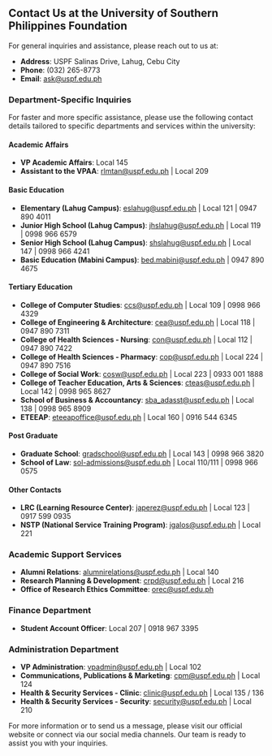 ## Contact Us at the University of Southern Philippines Foundation

For general inquiries and assistance, please reach out to us at:

- **Address**: USPF Salinas Drive, Lahug, Cebu City
- **Phone**: (032) 265-8773
- **Email**: ask@uspf.edu.ph

### Department-Specific Inquiries

For faster and more specific assistance, please use the following contact details tailored to specific departments and services within the university:

#### Academic Affairs
- **VP Academic Affairs**: Local 145
- **Assistant to the VPAA**: rlmtan@uspf.edu.ph | Local 209

#### Basic Education
- **Elementary (Lahug Campus)**: eslahug@uspf.edu.ph | Local 121 | 0947 890 4011
- **Junior High School (Lahug Campus)**: jhslahug@uspf.edu.ph | Local 119 | 0998 966 6579
- **Senior High School (Lahug Campus)**: shslahug@uspf.edu.ph | Local 147 | 0998 966 4241
- **Basic Education (Mabini Campus)**: bed.mabini@uspf.edu.ph | 0947 890 4675

#### Tertiary Education
- **College of Computer Studies**: ccs@uspf.edu.ph | Local 109 | 0998 966 4329
- **College of Engineering & Architecture**: cea@uspf.edu.ph | Local 118 | 0947 890 7311
- **College of Health Sciences - Nursing**: con@uspf.edu.ph | Local 112 | 0947 890 7422
- **College of Health Sciences - Pharmacy**: cop@uspf.edu.ph | Local 224 | 0947 890 7516
- **College of Social Work**: cosw@uspf.edu.ph | Local 223 | 0933 001 1888
- **College of Teacher Education, Arts & Sciences**: cteas@uspf.edu.ph | Local 142 | 0998 965 8627
- **School of Business & Accountancy**: sba_adasst@uspf.edu.ph | Local 138 | 0998 965 8909
- **ETEEAP**: eteeapoffice@uspf.edu.ph | Local 160 | 0916 544 6345

#### Post Graduate
- **Graduate School**: gradschool@uspf.edu.ph | Local 143 | 0998 966 3820
- **School of Law**: sol-admissions@uspf.edu.ph | Local 110/111 | 0998 966 0575

#### Other Contacts
- **LRC (Learning Resource Center)**: japerez@uspf.edu.ph | Local 123 | 0917 599 0935
- **NSTP (National Service Training Program)**: jgalos@uspf.edu.ph | Local 221

### Academic Support Services
- **Alumni Relations**: alumnirelations@uspf.edu.ph | Local 140
- **Research Planning & Development**: crpd@uspf.edu.ph | Local 216
- **Office of Research Ethics Committee**: orec@uspf.edu.ph

### Finance Department
- **Student Account Officer**: Local 207 | 0918 967 3395

### Administration Department
- **VP Administration**: vpadmin@uspf.edu.ph | Local 102
- **Communications, Publications & Marketing**: cpm@uspf.edu.ph | Local 124
- **Health & Security Services - Clinic**: clinic@uspf.edu.ph | Local 135 / 136
- **Health & Security Services - Security**: security@uspf.edu.ph | Local 210

For more information or to send us a message, please visit our official website or connect via our social media channels. Our team is ready to assist you with your inquiries.